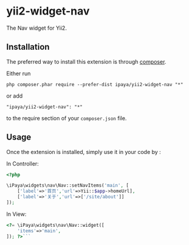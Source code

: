 yii2-widget-nav
===============
The Nav widget for Yii2.

Installation
------------

The preferred way to install this extension is through [composer](http://getcomposer.org/download/).

Either run

```
php composer.phar require --prefer-dist ipaya/yii2-widget-nav "*"
```

or add

```
"ipaya/yii2-widget-nav": "*"
```

to the require section of your `composer.json` file.


Usage
-----

Once the extension is installed, simply use it in your code by  :

In Controller:
```php
<?php

\iPaya\widgets\nav\Nav::setNavItems('main', [
    ['label'=>'首页','url'=>Yii::$app->homeUrl],
    ['label'=>'关于','url'=>['/site/about']]
]);
```

In View:
```php
<?= \iPaya\widgets\nav\Nav::widget([
    'items'=>'main',
]); ?>```